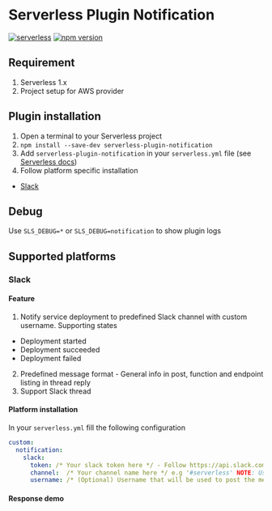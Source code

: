 # Serverless Plugin Notification

[![serverless](http://public.serverless.com/badges/v3.svg)](http://www.serverless.com)
[![npm version](https://badge.fury.io/js/serverless-plugin-notification.svg)](https://badge.fury.io/js/serverless-plugin-notification)

## Requirement
1. Serverless 1.x
2. Project setup for AWS provider

## Plugin installation
1. Open a terminal to your Serverless project
2. `npm install --save-dev serverless-plugin-notification`
3. Add `serverless-plugin-notification` in your `serverless.yml` file (see [Serverless docs](https://serverless.com/framework/docs/providers/aws/guide/plugins/#installing-plugins))
4. Follow platform specific installation
  - [Slack](#slack)

## Debug
Use `SLS_DEBUG=*` or `SLS_DEBUG=notification` to show plugin logs

## Supported platforms

### Slack

#### Feature
1. Notify service deployment to predefined Slack channel with custom username. Supporting states
  - Deployment started
  - Deployment succeeded
  - Deployment failed
2. Predefined message format - General info in post, function and endpoint listing in thread reply
3. Support Slack thread

#### Platform installation

In your `serverless.yml` fill the following configuration
```yaml
custom:
  notification:
    slack:
      token: /* Your slack token here */ - Follow https://api.slack.com/bot-users to get bot access token
      channel:  /* Your channel name here */ e.g '#serverless' NOTE: Using direct message '@person' will have 'channel_not_found' error at `Deployment succeeded` and `Deployment failed`
      username: /* (Optional) Username that will be used to post the message */
```

#### Response demo
